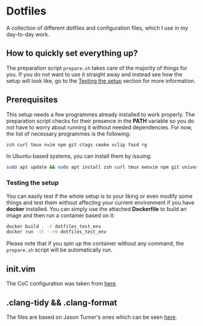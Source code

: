 # Dotfiles

A collection of different dotfiles and configuration files, which I use in my day-to-day work.

## How to quickly set everything up?

The preparation script `prepare.sh` takes care of the majority of things for you. If you do not want to use it straight away and instead see how the setup will look like, go to the [Testing the setup](#testing-the-setup) section for more information.

## Prerequisites

This setup needs a few programmes already installed to work properly. The preparation script checks for their presence in the **PATH** variable so you do not have to worry about running it without needed dependencies. For now, the list of necessary programmes is the following:

```bash
zsh curl tmux nvim npm git ctags cmake xclip fasd rg
```


In Ubuntu-based systems, you can install them by issuing:

```bash
sudo apt update && sudo apt install zsh curl tmux neovim npm git universal-ctags cmake xclip fasd ripgrep
```


### Testing the setup

You can easily test if the whole setup is to your liking or even modify some things and test them without affecting your current environment if you have **docker** installed. You can simply use the attached **Dockerfile** to build an image and then run a container based on it:

```bash
docker build . -t dotfiles_test_env
docker run -it --rm dotfiles_test_env
```

Please note that if you spin up the container without any command, the `prepare.sh` script will be automatically run.

## init.vim

The CoC configuration was taken from [here](https://ianding.io/2019/07/29/configure-coc-nvim-for-c-c++-development/).

## .clang-tidy && .clang-format

The files are based on Jason Turner's ones which can be seen [here](https://github.com/lefticus/cpp_weekly_game_project).
